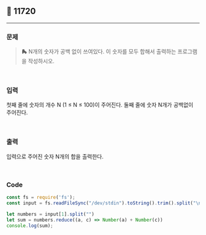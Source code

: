## 📮 11720
---

### 문제
> **🛼** N개의 숫자가 공백 없이 쓰여있다. 이 숫자를 모두 합해서 출력하는 프로그램을 작성하시오.

<br />

### 입력
첫째 줄에 숫자의 개수 N (1 ≤ N ≤ 100)이 주어진다. 둘째 줄에 숫자 N개가 공백없이 주어진다.

<br />

### 출력
입력으로 주어진 숫자 N개의 합을 출력한다.

<br />

### Code
```javascript
const fs = require('fs');
const input = fs.readFileSync("/dev/stdin").toString().trim().split("\n");

let numbers = input[1].split("")
let sum = numbers.reduce((a, c) => Number(a) + Number(c))
console.log(sum);
```